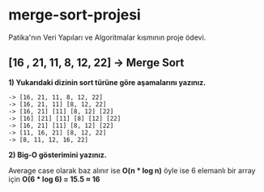 # merge-sort-projesi
Patika'nın Veri Yapıları ve Algoritmalar kısmının proje ödevi.

## [16 , 21, 11, 8, 12, 22] -> Merge Sort
**1) Yukarıdaki dizinin sort türüne göre aşamalarını yazınız.**

    -> [16, 21, 11, 8, 12, 22]
    -> [16, 21, 11] [8, 12, 22]
    -> [16, 21] [11] [8, 12] [22]
    -> [16] [21] [11] [8] [12] [22]
    -> [16, 21] [11] [8, 12] [22]
    -> [11, 16, 21] [8, 12, 22]
    -> [8, 11, 12, 16, 22]

**2) Big-O gösterimini yazınız.**

Average case olarak baz alınır ise **O(n * log n)** öyle ise 6 elemanlı bir array için **O(6 * log 6) = 15.5 ≈ 16**
